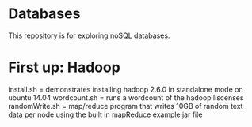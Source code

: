 # Databases
This repository is for exploring noSQL databases.

# First up: Hadoop
install.sh = demonstrates installing hadoop 2.6.0 in standalone mode on ubuntu 14.04
wordcount.sh = runs a wordcount of the hadoop liscenses
randomWrite.sh =  map/reduce program that writes 10GB of random text data per node
using the built in mapReduce example jar file

